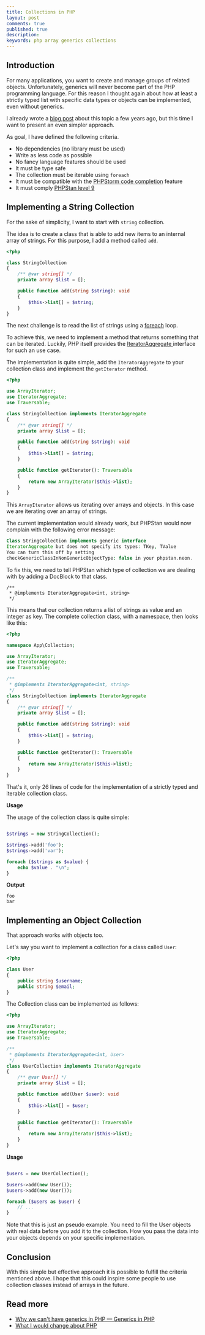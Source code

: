 ```yaml
---
title: Collections in PHP
layout: post
comments: true
published: true 
description: 
keywords: php array generics collections
---
```


## Introduction

For many applications, you want to create and manage groups of related objects. Unfortunately, generics will never become part of the PHP programming language. For this reason I thought again about how at least a strictly typed list with specific data types or objects can be implemented, even without generics.

I already wrote a [blog post](https://odan.github.io/2019/08/30/creating-a-strictly-typed-collection-of-objects-in-php.html) about this topic a few years ago,
but this time I want to present an even simpler approach.

As goal, I have defined the following criteria.

* No dependencies (no library must be used)
* Write as less code as possible
* No fancy language features should be used
* It must be type safe
* The collection must be iterable using `foreach`
* It must be compatible with the [PHPStorm code completion](https://www.jetbrains.com/help/phpstorm/auto-completing-code.html) feature
* It must comply [PHPStan level 9](https://phpstan.org/user-guide/rule-levels)

## Implementing a String Collection

For the sake of simplicity, I want to start with `string` collection.

The idea is to create a class that is able to add new items to 
an internal array of strings. For this purpose, I add a method called `add`.

```php
<?php

class StringCollection
{
    /** @var string[] */
    private array $list = [];

    public function add(string $string): void
    {
        $this->list[] = $string;
    }
}
```

The next challenge is to read the list of strings using a [foreach](https://www.php.net/manual/en/control-structures.foreach.php) loop.


To achieve this, we need to implement a method that returns something
that can be iterated. Luckily, PHP itself provides the [IteratorAggregate ](https://www.php.net/manual/en/class.iteratoraggregate.php) interface for such an use case.

The implementation is quite simple, add the `IteratorAggregate` to your collection class and implement the `getIterator` method.

```php
<?php

use ArrayIterator;
use IteratorAggregate;
use Traversable;

class StringCollection implements IteratorAggregate
{
    /** @var string[] */
    private array $list = [];

    public function add(string $string): void
    {
        $this->list[] = $string;
    }

    public function getIterator(): Traversable
    {
        return new ArrayIterator($this->list);
    }
}
```

This `ArrayIterator` allows us iterating over arrays and objects.
In this case we are iterating over an array of strings.

The current implementation would already work, but PHPStan would now complain with the following error message:

```php
Class StringCollection implements generic interface 
IteratorAggregate but does not specify its types: TKey, TValue
You can turn this off by setting 
checkGenericClassInNonGenericObjectType: false in your phpstan.neon.
```

To fix this, we need to tell PHPStan which type of collection we are dealing with by adding a DocBlock to that class.

```
/**
 * @implements IteratorAggregate<int, string>
 */
 ```

This means that our collection returns a list of strings as value and an integer as key. The complete collection class, with a namespace, then looks like this:

```php
<?php

namespace App\Collection;

use ArrayIterator;
use IteratorAggregate;
use Traversable;

/**
 * @implements IteratorAggregate<int, string>
 */
class StringCollection implements IteratorAggregate
{
    /** @var string[] */
    private array $list = [];

    public function add(string $string): void
    {
        $this->list[] = $string;
    }

    public function getIterator(): Traversable
    {
        return new ArrayIterator($this->list);
    }
}
 ```

That's it, only 26 lines of code for the implementation of a strictly typed and iterable collection class.
 
**Usage**

The usage of the collection class is quite simple:

```php

$strings = new StringCollection();

$strings->add('foo');
$strings->add('var');

foreach ($strings as $value) {
    echo $value . "\n";
}
```

**Output**

```
foo
bar
```

## Implementing an Object Collection

That approach works with objects too.

Let's say you want to implement a collection for a class called `User`:

```php
<?php

class User
{
    public string $username;
    public string $email;
}
```

The Collection class can be implemented as follows:

```php
<?php

use ArrayIterator;
use IteratorAggregate;
use Traversable;

/**
 * @implements IteratorAggregate<int, User>
 */
class UserCollection implements IteratorAggregate
{
    /** @var User[] */
    private array $list = [];

    public function add(User $user): void
    {
        $this->list[] = $user;
    }

    public function getIterator(): Traversable
    {
        return new ArrayIterator($this->list);
    }
}
```

**Usage**

```php

$users = new UserCollection();

$users->add(new User());
$users->add(new User());

foreach ($users as $user) {
    // ...
}
```

Note that this is just an pseudo example. You need to fill the User
objects with real data before you add it to the collection. How you
pass the data into your objects depends on your specific implementation.

## Conclusion

With this simple but effective approach it is possible to fulfill the criteria mentioned above. I hope that this could inspire some people to use collection classes instead of arrays in the future.

## Read more

* [Why we can't have generics in PHP — Generics in PHP](https://www.youtube.com/watch?v=BN0L2MBkhNg)
* [What I would change about PHP](https://stitcher.io/blog/php-reimagined-part-2)